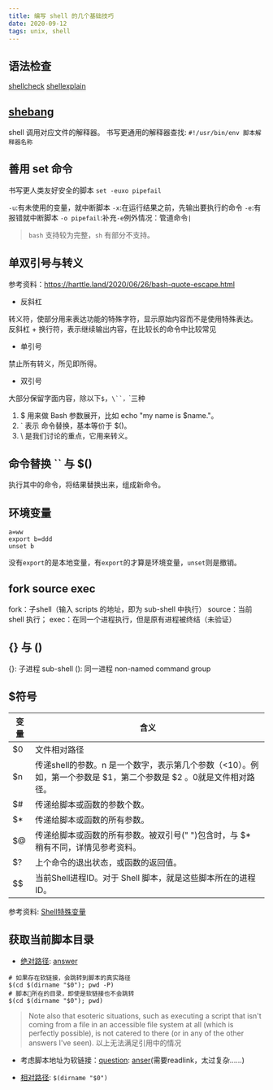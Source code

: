 ```yaml
---
title: 编写 shell 的几个基础技巧
date: 2020-09-12
tags: unix, shell
---
```


## 语法检查

[shellcheck](https://www.shellcheck.net)
[shellexplain](https://explainshell.com/)

## [shebang](https://zh.wikipedia.org/wiki/Shebang)
shell 调用对应文件的解释器。
书写更通用的解释器查找: `#!/usr/bin/env 脚本解释器名称`

## 善用 set 命令

书写更人类友好安全的脚本
`set -euxo pipefail`

`-u`:有未使用的变量，就中断脚本
`-x`:在运行结果之前，先输出要执行的命令
`-e`:有报错就中断脚本
`-o pipefail`:补充`-e`例外情况：管道命令`|`

>`bash` 支持较为完整，`sh` 有部分不支持。


## 单双引号与转义

参考资料：https://harttle.land/2020/06/26/bash-quote-escape.html

* 反斜杠

转义符，使部分用来表达功能的特殊字符，显示原始内容而不是使用特殊表达。
反斜杠 + 换行符，表示继续输出内容，在比较长的命令中比较常见

* 单引号

禁止所有转义，所见即所得。

* 双引号

大部分保留字面内容，除以下`$`，`\``，`\`三种

1. $ 用来做 Bash 参数展开，比如 echo "my name is $name."。
1. ` 表示 命令替换，基本等价于 $()。
1. \ 是我们讨论的重点，它用来转义。

## 命令替换 `` 与 $()

执行其中的命令，将结果替换出来，组成新命令。

## 环境变量

```shell
a=ww
export b=ddd
unset b
```
没有`export`的是本地变量，有`export`的才算是环境变量，`unset`则是撤销。

## fork source exec

fork：子shell（输入 scripts 的地址，即为 sub-shell 中执行）
source：当前 shell 执行；
exec：在同一个进程执行，但是原有进程被终结（未验证）

## {} 与 ()

{}: 子进程 sub-shell
(): 同一进程 non-named command group

## $符号

变量 | 含义
------- | -------
$0 | 文件相对路径
$n | 传递shell的参数。n 是一个数字，表示第几个参数（<10）。例如，第一个参数是 \$1，第二个参数是 \$2 。0就是文件相对路径。
$# | 传递给脚本或函数的参数个数。
$* | 传递给脚本或函数的所有参数。
$@ | 传递给脚本或函数的所有参数。被双引号(" ")包含时，与 \$* 稍有不同，详情见参考资料。
$? | 上个命令的退出状态，或函数的返回值。
$$ | 当前Shell进程ID。对于 Shell 脚本，就是这些脚本所在的进程ID。

参考资料: [Shell特殊变量](http://c.biancheng.net/cpp/view/2739.html)

## 获取当前脚本目录

* [绝对路径](https://stackoverflow.com/questions/4774054/reliable-way-for-a-bash-script-to-get-the-full-path-to-itself): [answer](https://stackoverflow.com/a/4774063/4770006)

```shell
# 如果存在软链接，会跳转到脚本的真实路径
$(cd $(dirname "$0"); pwd -P)
# 脚本所在的目录，即使是软链接也不会跳转
$(cd $(dirname "$0"); pwd)
```

>Note also that esoteric situations, such as executing a script that isn't coming from a file in an accessible file system at all (which is perfectly possible), is not catered to there (or in any of the other answers I've seen).
>以上无法满足引用中的情况

* 考虑脚本地址为软链接：[question](https://stackoverflow.com/questions/59895/getting-the-source-directory-of-a-bash-script-from-within/246128#246128): [anser](https://stackoverflow.com/a/246128/4770006)(需要readlink，太过复杂……)

* [相对路径](https://stackoverflow.com/questions/242538/unix-shell-script-find-out-which-directory-the-script-file-resides):
`$(dirname "$0")`
